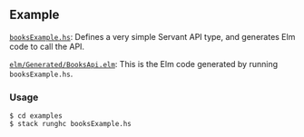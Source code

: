 ## Example

[`booksExample.hs`](booksExample.hs): Defines a very simple Servant API type, and generates Elm code to call the API.

[`elm/Generated/BooksApi.elm`](elm/Generated/BooksApi.elm): This is the Elm code generated by running `booksExample.hs`.

### Usage

```
$ cd examples
$ stack runghc booksExample.hs
```